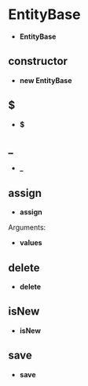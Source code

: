 # EntityBase
* **EntityBase**
## constructor
* **new EntityBase**
## $
* **$**
## _
* **_**
## assign
* **assign**

Arguments:
* **values**
## delete
* **delete**
## isNew
* **isNew**
## save
* **save**
